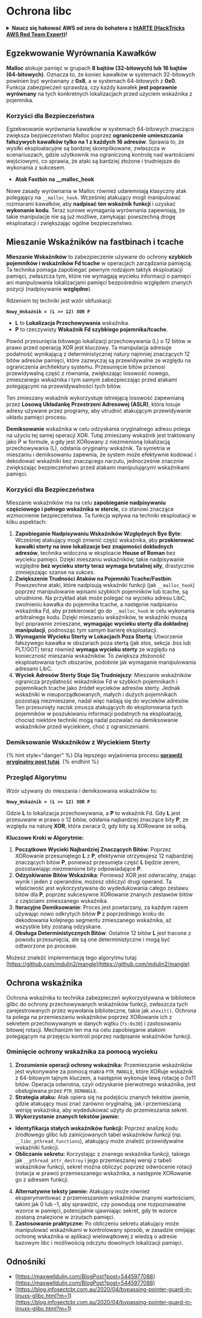# Ochrona libc

<details>

<summary><strong>Naucz się hakować AWS od zera do bohatera z</strong> <a href="https://training.hacktricks.xyz/courses/arte"><strong>htARTE (HackTricks AWS Red Team Expert)</strong></a><strong>!</strong></summary>

Inne sposoby wsparcia HackTricks:

* Jeśli chcesz zobaczyć swoją **firmę reklamowaną w HackTricks** lub **pobrać HackTricks w formacie PDF**, sprawdź [**PLANY SUBSKRYPCYJNE**](https://github.com/sponsors/carlospolop)!
* Zdobądź [**oficjalne gadżety PEASS & HackTricks**](https://peass.creator-spring.com)
* Odkryj [**Rodzinę PEASS**](https://opensea.io/collection/the-peass-family), naszą kolekcję ekskluzywnych [**NFT**](https://opensea.io/collection/the-peass-family)
* **Dołącz do** 💬 [**grupy Discord**](https://discord.gg/hRep4RUj7f) lub [**grupy telegramowej**](https://t.me/peass) albo **śledź** nas na **Twitterze** 🐦 [**@hacktricks\_live**](https://twitter.com/hacktricks\_live)**.**
* **Podziel się swoimi sztuczkami hakerskimi, przesyłając PR-y do** [**HackTricks**](https://github.com/carlospolop/hacktricks) i [**HackTricks Cloud**](https://github.com/carlospolop/hacktricks-cloud) na GitHubie.

</details>

## Egzekwowanie Wyrównania Kawałków

**Malloc** alokuje pamięć w grupach **8 bajtów (32-bitowych) lub 16 bajtów (64-bitowych)**. Oznacza to, że koniec kawałków w systemach 32-bitowych powinien być wyrównany z **0x8**, a w systemach 64-bitowych z **0x0**. Funkcja zabezpieczeń sprawdza, czy każdy kawałek **jest poprawnie wyrównany** na tych konkretnych lokalizacjach przed użyciem wskaźnika z pojemnika.

### Korzyści dla Bezpieczeństwa

Egzekwowanie wyrównania kawałków w systemach 64-bitowych znacząco zwiększa bezpieczeństwo Malloc poprzez **ograniczenie umieszczania fałszywych kawałków tylko na 1 z każdych 16 adresów**. Sprawia to, że wysiłki eksploatacyjne są bardziej skomplikowane, zwłaszcza w scenariuszach, gdzie użytkownik ma ograniczoną kontrolę nad wartościami wejściowymi, co sprawia, że ataki są bardziej złożone i trudniejsze do wykonania z sukcesem.

* **Atak Fastbin na \_\_malloc\_hook**

Nowe zasady wyrównania w Malloc również udaremniają klasyczny atak polegający na `__malloc_hook`. Wcześniej atakujący mogli manipulować rozmiarami kawałków, aby **nadpisać ten wskaźnik funkcji** i uzyskać **wykonanie kodu**. Teraz surowe wymagania wyrównania zapewniają, że takie manipulacje nie są już możliwe, zamykając powszechną drogę eksploatacji i zwiększając ogólne bezpieczeństwo.

## Mieszanie Wskaźników na fastbinach i tcache

**Mieszanie Wskaźników** to zabezpieczenie używane do ochrony **szybkich pojemników i wskaźników Fd tcache** w operacjach zarządzania pamięcią. Ta technika pomaga zapobiegać pewnym rodzajom taktyk eksploatacji pamięci, zwłaszcza tym, które nie wymagają wycieku informacji o pamięci ani manipulowania lokalizacjami pamięci bezpośrednio względem znanych pozycji (nadpisywanie **względne**).

Rdzeniem tej techniki jest wzór obfuskacji:

**`Nowy_Wskaźnik = (L >> 12) XOR P`**

* **L** to **Lokalizacja Przechowywania** wskaźnika.
* **P** to rzeczywisty **Wskaźnik Fd szybkiego pojemnika/tcache**.

Powód przesunięcia bitowego lokalizacji przechowywania (L) o 12 bitów w prawo przed operacją XOR jest kluczowy. Ta manipulacja adresuje podatność wynikającą z deterministycznej natury najmniej znaczących 12 bitów adresów pamięci, które zazwyczaj są przewidywalne ze względu na ograniczenia architektury systemu. Przesunięcie bitów przenosi przewidywalną część z równania, zwiększając losowość nowego, zmieszanego wskaźnika i tym samym zabezpieczając przed atakami polegającymi na przewidywalności tych bitów.

Ten zmieszany wskaźnik wykorzystuje istniejącą losowość zapewnianą przez **Losową Układankę Przestrzeni Adresowej (ASLR)**, która losuje adresy używane przez programy, aby utrudnić atakującym przewidywanie układu pamięci procesu.

**Demiksowanie** wskaźnika w celu odzyskania oryginalnego adresu polega na użyciu tej samej operacji XOR. Tutaj zmieszany wskaźnik jest traktowany jako P w formule, a gdy jest XORowany z niezmienioną lokalizacją przechowywania (L), odsłania oryginalny wskaźnik. Ta symetria w mieszaniu i demiksowaniu zapewnia, że system może efektywnie kodować i dekodować wskaźniki bez znaczącego narzutu, jednocześnie znacznie zwiększając bezpieczeństwo przed atakami manipulującymi wskaźnikami pamięci.

### Korzyści dla Bezpieczeństwa

Mieszanie wskaźników ma na celu **zapobieganie nadpisywaniu częściowego i pełnego wskaźnika w stercie**, co stanowi znaczące wzmocnienie bezpieczeństwa. Ta funkcja wpływa na techniki eksploatacji w kilku aspektach:

1. **Zapobieganie Nadpisywaniu Wskaźników Względnych Bye Byte**: Wcześniej atakujący mogli zmienić część wskaźnika, aby **przekierować kawałki sterty na inne lokalizacje bez znajomości dokładnych adresów**, technika widoczna w eksploacie **House of Roman** bez wycieku pamięci. Dzięki mieszaniu wskaźników, takie nadpisywanie względne **bez wycieku sterty teraz wymaga brutalnej siły**, drastycznie zmniejszając szanse na sukces.
2. **Zwiększenie Trudności Ataków na Pojemniki Tcache/Fastbin**: Powszechne ataki, które nadpisują wskaźniki funkcji (jak `__malloc_hook`) poprzez manipulowanie wpisami szybkich pojemników lub tcache, są utrudnione. Na przykład atak może polegać na wycieku adresu LibC, zwolnieniu kawałka do pojemnika tcache, a następnie nadpisaniu wskaźnika Fd, aby przekierować go do `__malloc_hook` w celu wykonania arbitralnego kodu. Dzięki mieszaniu wskaźników, te wskaźniki muszą być poprawnie zmieszane, **wymagając wycieku sterty dla dokładnej manipulacji**, podnosząc tym samym barierę eksploatacji.
3. **Wymaganie Wycieku Sterty w Lokacjach Poza Stertą**: Utworzenie fałszywego kawałka w obszarach poza stertą (jak stos, sekcja .bss lub PLT/GOT) teraz również **wymaga wycieku sterty** ze względu na konieczność mieszania wskaźników. To zwiększa złożoność eksploatowania tych obszarów, podobnie jak wymaganie manipulowania adresami LibC.
4. **Wyciek Adresów Sterty Staje Się Trudniejszy**: Mieszanie wskaźników ogranicza przydatność wskaźników Fd w szybkich pojemnikach i pojemnikach tcache jako źródeł wycieków adresów sterty. Jednak wskaźniki w nieuporządkowanych, małych i dużych pojemnikach pozostają niezmieszane, nadal więc nadają się do wycieków adresów. Ten przesunięty nacisk zmusza atakujących do eksplorowania tych pojemników w poszukiwaniu informacji podatnych na eksploatację, chociaż niektóre techniki mogą nadal pozwalać na demiksowanie wskaźników przed wyciekiem, choć z ograniczeniami.

### **Demiksowanie Wskaźników z Wyciekiem Sterty**

{% hint style="danger" %}
Dla lepszego wyjaśnienia procesu [**sprawdź oryginalny post tutaj**](https://maxwelldulin.com/BlogPost?post=5445977088).
{% endhint %}

### Przegląd Algorytmu

Wzór używany do mieszania i demiksowania wskaźników to:&#x20;

**`Nowy_Wskaźnik = (L >> 12) XOR P`**

Gdzie **L** to lokalizacja przechowywania, a **P** to wskaźnik Fd. Gdy **L** jest przesuwane w prawo o 12 bitów, odsłania najbardziej znaczące bity **P**, ze względu na naturę **XOR**, która zwraca 0, gdy bity są XORowane ze sobą.

**Kluczowe Kroki w Algorytmie:**

1. **Początkowe Wycieki Najbardziej Znaczących Bitów**: Poprzez XORowanie przesuniętego **L** z **P**, efektywnie otrzymujesz 12 najbardziej znaczących bitów **P**, ponieważ przesunięta część **L** będzie zerem, pozostawiając niezmienione bity odpowiadające **P**.
2. **Odzyskiwanie Bitów Wskaźnika**: Ponieważ XOR jest odwracalny, znając wynik i jeden z operandów, możesz obliczyć drugi operand. Ta właściwość jest wykorzystywana do wydedukowania całego zestawu bitów dla **P**, poprzez sukcesywne XORowanie znanych zestawów bitów z częściami zmieszanego wskaźnika.
3. **Iteracyjne Demiksowanie**: Proces jest powtarzany, za każdym razem używając nowo odkrytych bitów **P** z poprzedniego kroku do dekodowania kolejnego segmentu zmieszanego wskaźnika, aż wszystkie bity zostaną odzyskane.
4. **Obsługa Deterministycznych Bitów**: Ostatnie 12 bitów **L** jest tracone z powodu przesunięcia, ale są one deterministyczne i mogą być odtworzone po procesie.

Możesz znaleźć implementację tego algorytmu tutaj: [https://github.com/mdulin2/mangle](https://github.com/mdulin2/mangle)
## Ochrona wskaźnika

Ochrona wskaźnika to technika zabezpieczeń wykorzystywana w bibliotece glibc do ochrony przechowywanych wskaźników funkcji, zwłaszcza tych zarejestrowanych przez wywołania biblioteczne, takie jak `atexit()`. Ochrona ta polega na przemieszaniu wskaźników poprzez XORowanie ich z sekretem przechowywanym w danych wątku (`fs:0x30`) i zastosowaniu bitowej rotacji. Mechanizm ten ma na celu zapobieganie atakom polegającym na przejęciu kontroli poprzez nadpisanie wskaźników funkcji.

### **Ominięcie ochrony wskaźnika za pomocą wycieku**

1. **Zrozumienie operacji ochrony wskaźnika:** Przemieszanie wskaźników jest wykonywane za pomocą makra `PTR_MANGLE`, które XORuje wskaźnik z 64-bitowym tajnym kluczem, a następnie wykonuje lewą rotację o 0x11 bitów. Operacja odwrotna, czyli odzyskanie pierwotnego wskaźnika, jest obsługiwana przez `PTR_DEMANGLE`.
2. **Strategia ataku:** Atak opiera się na podejściu znanych tekstów jawnie, gdzie atakujący musi znać zarówno oryginalną, jak i przemieszaną wersję wskaźnika, aby wydedukować użyty do przemieszania sekret.
3. **Wykorzystanie znanych tekstów jawnie:**
* **Identyfikacja stałych wskaźników funkcji:** Poprzez analizę kodu źródłowego glibc lub zainicjowanych tabel wskaźników funkcji (np. `__libc_pthread_functions`), atakujący może znaleźć przewidywalne wskaźniki funkcji.
* **Obliczanie sekretu:** Korzystając z znanego wskaźnika funkcji, takiego jak `__pthread_attr_destroy` i jego przemieszanej wersji z tabeli wskaźników funkcji, sekret można obliczyć poprzez odwrócenie rotacji (rotacja w prawo) przemieszanego wskaźnika, a następnie XORowanie go z adresem funkcji.
4. **Alternatywne teksty jawnie:** Atakujący może również eksperymentować z przemieszaniem wskaźników znanymi wartościami, takimi jak 0 lub -1, aby sprawdzić, czy powodują one rozpoznawalne wzorce w pamięci, potencjalnie ujawniając sekret, gdy te wzorce zostaną znalezione w zrzutach pamięci.
5. **Zastosowanie praktyczne:** Po obliczeniu sekretu atakujący może manipulować wskaźnikami w kontrolowany sposób, w zasadzie omijając ochronę wskaźnika w aplikacji wielowątkowej z wiedzą o adresie bazowym libc i możliwością odczytu dowolnych lokalizacji pamięci.

## Odnośniki

* [https://maxwelldulin.com/BlogPost?post=5445977088](https://maxwelldulin.com/BlogPost?post=5445977088)
* [https://blog.infosectcbr.com.au/2020/04/bypassing-pointer-guard-in-linuxs-glibc.html?m=1](https://blog.infosectcbr.com.au/2020/04/bypassing-pointer-guard-in-linuxs-glibc.html?m=1)
